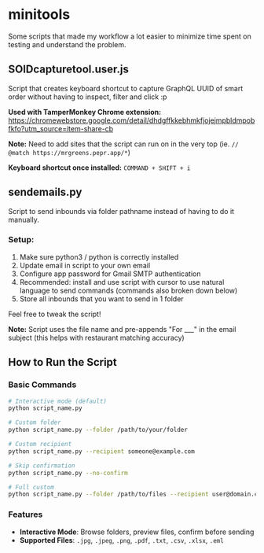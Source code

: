 # minitools
Some scripts that made my workflow a lot easier to minimize time spent on testing and understand the problem.

## SOIDcapturetool.user.js
Script that creates keyboard shortcut to capture GraphQL UUID of smart order without having to inspect, filter and click :p

**Used with TamperMonkey Chrome extension:**
https://chromewebstore.google.com/detail/dhdgffkkebhmkfjojejmpbldmpobfkfo?utm_source=item-share-cb

**Note:** Need to add sites that the script can run on in the very top (ie. `// @match https://mrgreens.pepr.app/*`)

**Keyboard shortcut once installed:** `COMMAND + SHIFT + i`

## sendemails.py
Script to send inbounds via folder pathname instead of having to do it manually.

### Setup:
1. Make sure python3 / python is correctly installed
2. Update email in script to your own email
3. Configure app password for Gmail SMTP authentication
4. Recommended: install and use script with cursor to use natural language to send commands (commands also broken down below)
5. Store all inbounds that you want to send in 1 folder

Feel free to tweak the script!

**Note:** Script uses the file name and pre-appends "For ___" in the email subject (this helps with restaurant matching accuracy)

## How to Run the Script

### Basic Commands
```bash
# Interactive mode (default)
python script_name.py

# Custom folder
python script_name.py --folder /path/to/your/folder

# Custom recipient
python script_name.py --recipient someone@example.com

# Skip confirmation
python script_name.py --no-confirm

# Full custom
python script_name.py --folder /path/to/files --recipient user@domain.com --no-confirm
```

### Features
- **Interactive Mode**: Browse folders, preview files, confirm before sending
- **Supported Files**: `.jpg`, `.jpeg`, `.png`, `.pdf`, `.txt`, `.csv`, `.xlsx`, `.eml`

